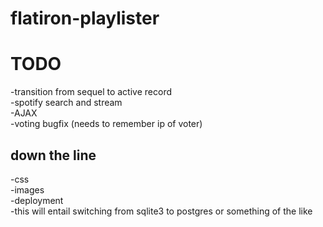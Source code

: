 flatiron-playlister
===================


TODO
====
-transition from sequel to active record  
-spotify search and stream  
-AJAX  
-voting bugfix (needs to remember ip of voter)  
  

down the line 
------
-css  
-images  
-deployment  
  -this will entail switching from sqlite3 to postgres or something of the like
